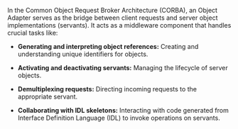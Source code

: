 


In the Common Object Request Broker Architecture (CORBA), an Object Adapter serves as the bridge between client requests and server object implementations (servants). It acts as a middleware component that handles crucial tasks like:  

- **Generating and interpreting object references:** Creating and understanding unique identifiers for objects.  
    
- **Activating and deactivating servants:** Managing the lifecycle of server objects.  
    
- **Demultiplexing requests:** Directing incoming requests to the appropriate servant.  
    
- **Collaborating with IDL skeletons:** Interacting with code generated from Interface Definition Language (IDL) to invoke operations on servants.

